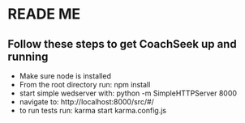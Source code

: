 READE ME
==============

Follow these steps to get CoachSeek up and running
--------------

- Make sure node is installed
- From the root directory run: npm install
- start simple wedserver with: python -m SimpleHTTPServer 8000
- navigate to: http://localhost:8000/src/#/
- to run tests run: karma start karma.config.js


